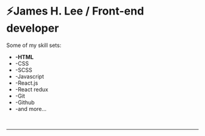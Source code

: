 <h1>⚡James H. Lee / Front-end developer</h1>

Some of my skill sets:<br/>
<ul>
  <li style="font-weight:bold;">-HTML</li>
  <li>-CSS</li>
  <li>-SCSS</li>
  <li>-Javascript</li>
  <li>-React.js</li>
  <li>-React redux</li>
  <li>-Git</li>
  <li>-Github</li>
  <li>-and more...</li>
</ul>
  <br/>
<hr/>

